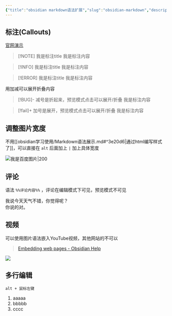 ```yaml
---
{"title":"obsidian markdown语法扩展","slug":"obsidian-markdown","description":"obsidian对markdown语法的扩展，比如 Callouts","author":"six","created":"2023-09-02","updated":"2023-09-02","cover":"https://picsum.photos/720/400","tags":["obsidian"],"categories":["obsidian"],"dg-publish":true,"permalink":"/obsidian/obsidian-markdown/","dgPassFrontmatter":true}
---
```


## 标注(Callouts)

[官网演示](https://help.obsidian.md/How+to/Use+callouts)

> [!NOTE] 我是标注title
> 我是标注内容

> [!INFO] 我是标注title
> 我是标注内容

> [!ERROR] 我是标注title
> 我是标注内容

用加减可以展开折叠内容

> [!BUG]- 减号是折起来，预览模式点击可以展开/折叠
> 我是标注内容

> [!fail]+ 加号是展开，预览模式点击可以展开/折叠
> 我是标注内容

## 调整图片宽度

不用[[obsidian学习使用/Markdown语法展示.md#^3e20d6\|通过html编写样式了]]，可以直接在 `alt` 后面加上 `|` 加上具体宽度

![我是百度图片|200](https://s.sixmillions.cn/img/2023/01/15/125615467qvf9.png)

## 评论

语法 `%%评论内容%%` ，评论在编辑模式下可见，预览模式不可见

我说今天天气不错，你觉得呢？  
你说的对。



## 视频

可以使用图片语法嵌入YouTube视频，其他网站的不可以

> [Embedding web pages - Obsidian Help](https://help.obsidian.md/Editing+and+formatting/Embedding+web+pages)

![](https://www.youtube.com/watch?v=NnTvZWp5Q7o)

## 多行编辑

`alt + 鼠标左键`

1. aaaaa
2. bbbbb
3. cccc

